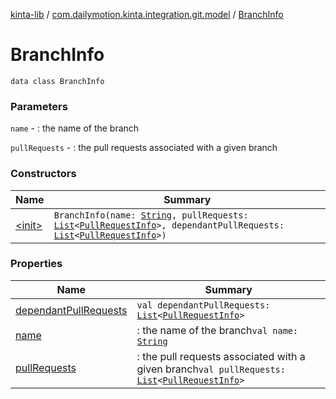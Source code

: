 [kinta-lib](../../index.md) / [com.dailymotion.kinta.integration.git.model](../index.md) / [BranchInfo](./index.md)

# BranchInfo

`data class BranchInfo`

### Parameters

`name` - : the name of the branch

`pullRequests` - : the pull requests associated with a given branch

### Constructors

| Name | Summary |
|---|---|
| [&lt;init&gt;](-init-.md) | `BranchInfo(name: `[`String`](https://kotlinlang.org/api/latest/jvm/stdlib/kotlin/-string/index.html)`, pullRequests: `[`List`](https://kotlinlang.org/api/latest/jvm/stdlib/kotlin.collections/-list/index.html)`<`[`PullRequestInfo`](../-pull-request-info/index.md)`>, dependantPullRequests: `[`List`](https://kotlinlang.org/api/latest/jvm/stdlib/kotlin.collections/-list/index.html)`<`[`PullRequestInfo`](../-pull-request-info/index.md)`>)` |

### Properties

| Name | Summary |
|---|---|
| [dependantPullRequests](dependant-pull-requests.md) | `val dependantPullRequests: `[`List`](https://kotlinlang.org/api/latest/jvm/stdlib/kotlin.collections/-list/index.html)`<`[`PullRequestInfo`](../-pull-request-info/index.md)`>` |
| [name](name.md) | : the name of the branch`val name: `[`String`](https://kotlinlang.org/api/latest/jvm/stdlib/kotlin/-string/index.html) |
| [pullRequests](pull-requests.md) | : the pull requests associated with a given branch`val pullRequests: `[`List`](https://kotlinlang.org/api/latest/jvm/stdlib/kotlin.collections/-list/index.html)`<`[`PullRequestInfo`](../-pull-request-info/index.md)`>` |

